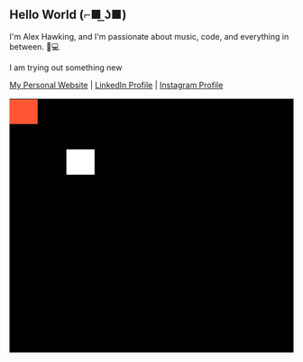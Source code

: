 ## Hello World (⌐■ ͟ʖ■) 

I'm Alex Hawking, and I'm passionate about music, code, and everything in between. 🎵💻

I am trying out something new

[My Personal Website](https:/alexhawking.dev)  |  [LinkedIn Profile](https://www.linkedin.com/in/alex-hawking-3541b223a/)  |  [Instagram Profile](https://www.instagram.com/ah33803/)


<table style="border-collapse: collapse;">
<tr>
<td id="0x0" style="background-color: #FF5733;"></td>
<td id="1x0" style="width: 45px; height: 45px; background-color: black;"></td>
<td id="2x0" style="width: 45px; height: 45px; background-color: black;"></td>
<td id="3x0" style="width: 45px; height: 45px; background-color: black;"></td>
<td id="4x0" style="width: 45px; height: 45px; background-color: black;"></td>
<td id="5x0" style="width: 45px; height: 45px; background-color: black;"></td>
<td id="6x0" style="width: 45px; height: 45px; background-color: black;"></td>
<td id="7x0" style="width: 45px; height: 45px; background-color: black;"></td>
<td id="8x0" style="width: 45px; height: 45px; background-color: black;"></td>
<td id="9x0" style="width: 45px; height: 45px; background-color: black;"></td>
</tr>
<tr>
<td id="0x1" style="width: 45px; height: 45px; background-color: black;"></td>
<td id="1x1" style="width: 45px; height: 45px; background-color: black;"></td>
<td id="2x1" style="width: 45px; height: 45px; background-color: black;"></td>
<td id="3x1" style="width: 45px; height: 45px; background-color: black;"></td>
<td id="4x1" style="width: 45px; height: 45px; background-color: black;"></td>
<td id="5x1" style="width: 45px; height: 45px; background-color: black;"></td>
<td id="6x1" style="width: 45px; height: 45px; background-color: black;"></td>
<td id="7x1" style="width: 45px; height: 45px; background-color: black;"></td>
<td id="8x1" style="width: 45px; height: 45px; background-color: black;"></td>
<td id="9x1" style="width: 45px; height: 45px; background-color: black;"></td>
</tr>
<tr>
<td id="0x2" style="width: 45px; height: 45px; background-color: black;"></td>
<td id="1x2" style="width: 45px; height: 45px; background-color: black;"></td>
<td id="2x2" style="width: 45px; height: 45px; background-color: white;"></td>
<td id="3x2" style="width: 45px; height: 45px; background-color: black;"></td>
<td id="4x2" style="width: 45px; height: 45px; background-color: black;"></td>
<td id="5x2" style="width: 45px; height: 45px; background-color: black;"></td>
<td id="6x2" style="width: 45px; height: 45px; background-color: black;"></td>
<td id="7x2" style="width: 45px; height: 45px; background-color: black;"></td>
<td id="8x2" style="width: 45px; height: 45px; background-color: black;"></td>
<td id="9x2" style="width: 45px; height: 45px; background-color: black;"></td>
</tr>
<tr>
<td id="0x3" style="width: 45px; height: 45px; background-color: black;"></td>
<td id="1x3" style="width: 45px; height: 45px; background-color: black;"></td>
<td id="2x3" style="width: 45px; height: 45px; background-color: black;"></td>
<td id="3x3" style="width: 45px; height: 45px; background-color: black;"></td>
<td id="4x3" style="width: 45px; height: 45px; background-color: black;"></td>
<td id="5x3" style="width: 45px; height: 45px; background-color: black;"></td>
<td id="6x3" style="width: 45px; height: 45px; background-color: black;"></td>
<td id="7x3" style="width: 45px; height: 45px; background-color: black;"></td>
<td id="8x3" style="width: 45px; height: 45px; background-color: black;"></td>
<td id="9x3" style="width: 45px; height: 45px; background-color: black;"></td>
</tr>
<tr>
<td id="0x4" style="width: 45px; height: 45px; background-color: black;"></td>
<td id="1x4" style="width: 45px; height: 45px; background-color: black;"></td>
<td id="2x4" style="width: 45px; height: 45px; background-color: black;"></td>
<td id="3x4" style="width: 45px; height: 45px; background-color: black;"></td>
<td id="4x4" style="width: 45px; height: 45px; background-color: black;"></td>
<td id="5x4" style="width: 45px; height: 45px; background-color: black;"></td>
<td id="6x4" style="width: 45px; height: 45px; background-color: black;"></td>
<td id="7x4" style="width: 45px; height: 45px; background-color: black;"></td>
<td id="8x4" style="width: 45px; height: 45px; background-color: black;"></td>
<td id="9x4" style="width: 45px; height: 45px; background-color: black;"></td>
</tr>
<tr>
<td id="0x5" style="width: 45px; height: 45px; background-color: black;"></td>
<td id="1x5" style="width: 45px; height: 45px; background-color: black;"></td>
<td id="2x5" style="width: 45px; height: 45px; background-color: black;"></td>
<td id="3x5" style="width: 45px; height: 45px; background-color: black;"></td>
<td id="4x5" style="width: 45px; height: 45px; background-color: black;"></td>
<td id="5x5" style="width: 45px; height: 45px; background-color: black;"></td>
<td id="6x5" style="width: 45px; height: 45px; background-color: black;"></td>
<td id="7x5" style="width: 45px; height: 45px; background-color: black;"></td>
<td id="8x5" style="width: 45px; height: 45px; background-color: black;"></td>
<td id="9x5" style="width: 45px; height: 45px; background-color: black;"></td>
</tr>
<tr>
<td id="0x6" style="width: 45px; height: 45px; background-color: black;"></td>
<td id="1x6" style="width: 45px; height: 45px; background-color: black;"></td>
<td id="2x6" style="width: 45px; height: 45px; background-color: black;"></td>
<td id="3x6" style="width: 45px; height: 45px; background-color: black;"></td>
<td id="4x6" style="width: 45px; height: 45px; background-color: black;"></td>
<td id="5x6" style="width: 45px; height: 45px; background-color: black;"></td>
<td id="6x6" style="width: 45px; height: 45px; background-color: black;"></td>
<td id="7x6" style="width: 45px; height: 45px; background-color: black;"></td>
<td id="8x6" style="width: 45px; height: 45px; background-color: black;"></td>
<td id="9x6" style="width: 45px; height: 45px; background-color: black;"></td>
</tr>
<tr>
<td id="0x7" style="width: 45px; height: 45px; background-color: black;"></td>
<td id="1x7" style="width: 45px; height: 45px; background-color: black;"></td>
<td id="2x7" style="width: 45px; height: 45px; background-color: black;"></td>
<td id="3x7" style="width: 45px; height: 45px; background-color: black;"></td>
<td id="4x7" style="width: 45px; height: 45px; background-color: black;"></td>
<td id="5x7" style="width: 45px; height: 45px; background-color: black;"></td>
<td id="6x7" style="width: 45px; height: 45px; background-color: black;"></td>
<td id="7x7" style="width: 45px; height: 45px; background-color: black;"></td>
<td id="8x7" style="width: 45px; height: 45px; background-color: black;"></td>
<td id="9x7" style="width: 45px; height: 45px; background-color: black;"></td>
</tr>
<tr>
<td id="0x8" style="width: 45px; height: 45px; background-color: black;"></td>
<td id="1x8" style="width: 45px; height: 45px; background-color: black;"></td>
<td id="2x8" style="width: 45px; height: 45px; background-color: black;"></td>
<td id="3x8" style="width: 45px; height: 45px; background-color: black;"></td>
<td id="4x8" style="width: 45px; height: 45px; background-color: black;"></td>
<td id="5x8" style="width: 45px; height: 45px; background-color: black;"></td>
<td id="6x8" style="width: 45px; height: 45px; background-color: black;"></td>
<td id="7x8" style="width: 45px; height: 45px; background-color: black;"></td>
<td id="8x8" style="width: 45px; height: 45px; background-color: black;"></td>
<td id="9x8" style="width: 45px; height: 45px; background-color: black;"></td>
</tr>
<tr>
<td id="0x9" style="width: 45px; height: 45px; background-color: black;"></td>
<td id="1x9" style="width: 45px; height: 45px; background-color: black;"></td>
<td id="2x9" style="width: 45px; height: 45px; background-color: black;"></td>
<td id="3x9" style="width: 45px; height: 45px; background-color: black;"></td>
<td id="4x9" style="width: 45px; height: 45px; background-color: black;"></td>
<td id="5x9" style="width: 45px; height: 45px; background-color: black;"></td>
<td id="6x9" style="width: 45px; height: 45px; background-color: black;"></td>
<td id="7x9" style="width: 45px; height: 45px; background-color: black;"></td>
<td id="8x9" style="width: 45px; height: 45px; background-color: black;"></td>
<td id="9x9" style="width: 45px; height: 45px; background-color: black;"></td>
</tr>
</table>